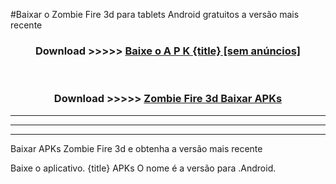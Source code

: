 #Baixar o Zombie Fire 3d   para tablets Android gratuitos a versão mais recente


<div align="center">
<h3>Download >>>>> <a href="https://pt-web.web.app/?pt= {title}">Baixe o A P K {title} [sem anúncios]</a></h3><br>

<h3>Download >>>>> <a href="https://pt-web.web.app/?pt= {title}">Zombie Fire 3d  Baixar APKs</a></h3>
</div>

----------------------------------------------------------

----------------------------------------------------------

----------------------------------------------------------

Baixar APKs Zombie Fire 3d  e obtenha a versão mais recente

Baixe o aplicativo. {title} APKs O nome é a versão para .Android.


